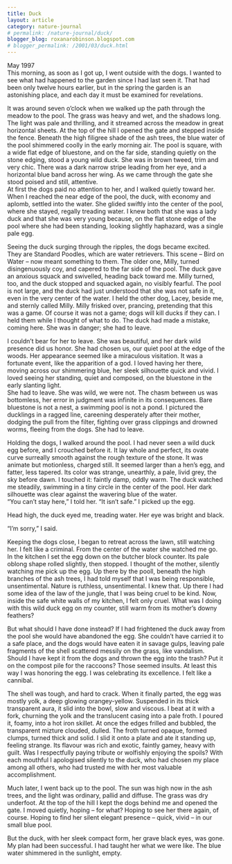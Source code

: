 ```yaml
---
title: Duck
layout: article
category: nature-journal
# permalink: /nature-journal/duck/
blogger_blog: roxanarobinson.blogspot.com
# blogger_permalink: /2001/03/duck.html
---
```

May 1997  
This morning, as soon as I got up, I went outside with the dogs. I wanted to see what had happened to the garden since I had last seen it. That had been only twelve hours earlier, but in the spring the garden is an astonishing place, and each day it must be examined for revelations. 

It was around seven o&#8217;clock when we walked up the path through the meadow to the pool. The grass was heavy and wet, and the shadows long. The light was pale and thrilling, and it streamed across the meadow in great horizontal sheets. At the top of the hill I opened the gate and stepped inside the fence. Beneath the high filigree shade of the ash trees, the blue water of the pool shimmered coolly in the early morning air. The pool is square, with a wide flat edge of bluestone, and on the far side, standing quietly on the stone edging, stood a young wild duck. She was in brown tweed, trim and very chic. There was a dark narrow stripe leading from her eye, and a horizontal blue band across her wing. As we came through the gate she stood poised and still, attentive.  
At first the dogs paid no attention to her, and I walked quietly toward her. When I reached the near edge of the pool, the duck, with economy and aplomb, settled into the water. She glided swiftly into the center of the pool, where she stayed, regally treading water. I knew both that she was a lady duck and that she was very young because, on the flat stone edge of the pool where she had been standing, looking slightly haphazard, was a single pale egg.  

Seeing the duck surging through the ripples, the dogs became excited. They are Standard Poodles, which are water retrievers. This scene &#8211; Bird on Water &#8211; now meant something to them. The older one, Milly, turned disingenuously coy, and capered to the far side of the pool. The duck gave an anxious squack and swivelled, heading back toward me. Milly turned, too, and the duck stopped and squacked again, no visibly fearful. The pool is not large, and the duck had just understood that she was not safe in it, even in the very center of the water. I held the other dog, Lacey, beside me, and sternly called Milly. Milly frisked over, prancing, pretending that this was a game. Of course it was not a game; dogs will kill ducks if they can. I held them while I thought of what to do. The duck had made a mistake, coming here. She was in danger; she had to leave. 

I couldn&#8217;t bear for her to leave. She was beautiful, and her dark wild presence did us honor. She had chosen us, our quiet pool at the edge of the woods. Her appearance seemed like a miraculous visitation. It was a fortunate event, like the apparition of a god. I loved having her there, moving across our shimmering blue, her sleek silhouette quick and vivid. I loved seeing her standing, quiet and composed, on the bluestone in the early slanting light.  
She had to leave. She was wild, we were not. The chasm between us was bottomless, her error in judgment was infinite in its consequences. Bare bluestone is not a nest, a swimming pool is not a pond. I pictured the ducklings in a ragged line, careening desperately after their mother, dodging the pull from the filter, fighting over grass clippings and drowned worms, fleeing from the dogs. She had to leave.  

Holding the dogs, I walked around the pool. I had never seen a wild duck egg before, and I crouched before it. It lay whole and perfect, its ovate curve surreally smooth against the rough texture of the stone. It was animate but motionless, charged still. It seemed larger than a hen&#8217;s egg, and fatter, less tapered. Its color was strange, unearthly, a pale, livid grey, the sky before dawn. I touched it: faintly damp, oddly warm. The duck watched me steadily, swimming in a tiny circle in the center of the pool. Her dark silhouette was clear against the wavering blue of the water.  
&#8220;You can&#8217;t stay here,&#8221; I told her. &#8220;It isn&#8217;t safe.&#8221; I picked up the egg.  

Head high, the duck eyed me, treading water. Her eye was bright and black.  

&#8220;I&#8217;m sorry,&#8221; I said.  

Keeping the dogs close, I began to retreat across the lawn, still watching her. I felt like a criminal. From the center of the water she watched me go.  
In the kitchen I set the egg down on the butcher block counter. Its pale oblong shape rolled slightly, then stopped. I thought of the mother, silently watching me pick up the egg. Up there by the pooll, beneath the high branches of the ash trees, I had told myself that I was being responsible, unsentimental. Nature is ruthless, unsentimental. I knew that. Up there I had some idea of the law of the jungle, that I was being cruel to be kind. Now, inside the safe white walls of my kitchen, I felt only cruel. What was I doing with this wild duck egg on my counter, still warm from its mother&#8217;s downy feathers?  

But what should I have done instead? If I had frightened the duck away from the pool she would have abandoned the egg. She couldn&#8217;t have carried it to a safe place, and the dogs would have eaten it in savage gulps, leaving pale fragments of the shell scattered messily on the grass, like vandalism. Should I have kept it from the dogs and thrown the egg into the trash? Put it on the compost pile for the raccoons? Those seemed insults. At least this way I was honoring the egg. I was celebrating its excellence. I felt like a cannibal.  

The shell was tough, and hard to crack. When it finally parted, the egg was mostly yolk, a deep glowing orangey-yellow. Suspended in its thick transparent aura, it slid into the bowl, slow and viscous. I beat at it with a fork, churning the yolk and the translucent casing into a pale froth. I poured it, foamy, into a hot iron skillet. At once the edges frilled and bubbled, the transparent mizture clouded, dulled. The froth turned opaque, formed clumps, turned thick and solid. I slid it onto a plate and ate it standing up, feeling strange. Its flavour was rich and exotic, faintly gamey, heavy with guilt. Was I respectfully paying tribute or wolfishly enjoying the spoils? With each mouthful I apologised silently to the duck, who had chosen my place among all others, who had trusted me with her most valuable accomplishment.  

Much later, I went back up to the pool. The sun was high now in the ash trees, and the light was ordinary, pallid and diffuse. The grass was dry underfoot. At the top of the hill I kept the dogs behind me and opened the gate. I moved quietly, hoping &#8211; for what? Hoping to see her there again, of course. Hoping to find her silent elegant presence &#8211; quick, vivid &#8211; in our small blue pool.  

But the duck, with her sleek compact form, her grave black eyes, was gone. My plan had been successful. I had taught her what we were like. The blue water shimmered in the sunlight, empty.